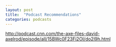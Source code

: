 ```yaml
---
layout: post
title:  "Podcast Recommendations"
categories: podcasts
---
```


http://podcast.cnn.com/the-axe-files-david-axelrod/episode/all/15BWc0F23Fi2OI/do2l9h.html
